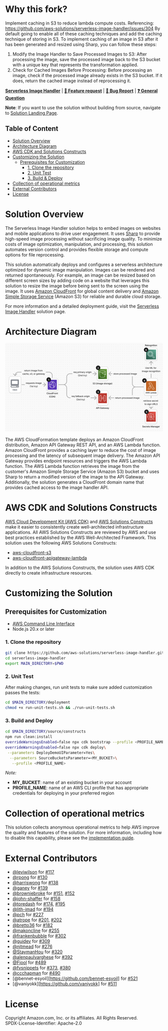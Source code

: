 # Why this fork?
Implement caching in S3 to reduce lambda compute costs. Referencing: https://github.com/aws-solutions/serverless-image-handler/issues/304 By default going to enable all of these caching techniques and add the caching technique of storing in S3. 
To implement caching of an image in S3 after it has been generated and resized using Sharp, you can follow these steps:
1. Modify the Image Handler to Save Processed Images to S3: After processing the image, save the processed image back to the S3 bucket with a unique key that represents the transformation applied.
2. Check for Cached Images Before Processing: Before processing an image, check if the processed image already exists in the S3 bucket. If it does, return the cached image instead of reprocessing it.

**[Serverless Image Handler](https://aws.amazon.com/solutions/implementations/serverless-image-handler/)** | **[🚧 Feature request](https://github.com/aws-solutions/serverless-image-handler/issues/new?assignees=&labels=enhancement&template=feature_request.md&title=)** | **[🐛 Bug Report](https://github.com/aws-solutions/serverless-image-handler/issues/new?assignees=&labels=bug&template=bug_report.md&title=)** | **[❓ General Question](https://github.com/aws-solutions/serverless-image-handler/issues/new?assignees=&labels=question&template=general_question.md&title=)**

**Note**: If you want to use the solution without building from source, navigate to [Solution Landing Page](https://aws.amazon.com/solutions/implementations/serverless-image-handler/).

## Table of Content

- [Solution Overview](#solution-overview)
- [Architecture Diagram](#architecture-diagram)
- [AWS CDK and Solutions Constructs](#aws-cdk-and-solutions-constructs)
- [Customizing the Solution](#customizing-the-solution)
  - [Prerequisites for Customization](#prerequisites-for-customization)
    - [1. Clone the repository](#1-clone-the-repository)
    - [2. Unit Test](#2-unit-test)
    - [3. Build & Deploy](#3-build-and-deploy)
- [Collection of operational metrics](#collection-of-operational-metrics)
- [External Contributors](#external-contributors)
- [License](#license)

# Solution Overview

The Serverless Image Handler solution helps to embed images on websites and mobile applications to drive user engagement. It uses [Sharp](https://sharp.pixelplumbing.com/en/stable/) to provide high-speed image processing without sacrificing image quality. To minimize costs of image optimization, manipulation, and processing, this solution automates version control and provides flexible storage and compute options for file reprocessing.

This solution automatically deploys and configures a serverless architecture optimized for dynamic image manipulation. Images can be rendered and returned spontaneously. For example, an image can be resized based on different screen sizes by adding code on a website that leverages this solution to resize the image before being sent to the screen using the image. It uses [Amazon CloudFront](https://aws.amazon.com/cloudfront) for global content delivery and [Amazon Simple Storage Service](https://aws.amazon.com/s3) (Amazon S3) for reliable and durable cloud storage.

For more information and a detailed deployment guide, visit the [Serverless Image Handler](https://aws.amazon.com/solutions/implementations/serverless-image-handler/) solution page.

# Architecture Diagram

![Architecture Diagram](./architecture.png)

The AWS CloudFormation template deploys an Amazon CloudFront distribution, Amazon API Gateway REST API, and an AWS Lambda function. Amazon CloudFront provides a caching layer to reduce the cost of image processing and the latency of subsequent image delivery. The Amazon API Gateway provides endpoint resources and triggers the AWS Lambda function. The AWS Lambda function retrieves the image from the customer's Amazon Simple Storage Service (Amazon S3) bucket and uses Sharp to return a modified version of the image to the API Gateway. Additionally, the solution generates a CloudFront domain name that provides cached access to the image handler API.

# AWS CDK and Solutions Constructs

[AWS Cloud Development Kit (AWS CDK)](https://aws.amazon.com/cdk/) and [AWS Solutions Constructs](https://aws.amazon.com/solutions/constructs/) make it easier to consistently create well-architected infrastructure applications. All AWS Solutions Constructs are reviewed by AWS and use best practices established by the AWS Well-Architected Framework. This solution uses the following AWS Solutions Constructs:

- [aws-cloudfront-s3](https://docs.aws.amazon.com/solutions/latest/constructs/aws-cloudfront-s3.html)
- [aws-cloudfront-apigateway-lambda](https://docs.aws.amazon.com/solutions/latest/constructs/aws-cloudfront-apigateway-lambda.html)

In addition to the AWS Solutions Constructs, the solution uses AWS CDK directly to create infrastructure resources.

# Customizing the Solution

## Prerequisites for Customization

- [AWS Command Line Interface](https://aws.amazon.com/cli/)
- Node.js 20.x or later

### 1. Clone the repository

```bash
git clone https://github.com/aws-solutions/serverless-image-handler.git
cd serverless-image-handler
export MAIN_DIRECTORY=$PWD
```


### 2. Unit Test

After making changes, run unit tests to make sure added customization passes the tests:

```bash
cd $MAIN_DIRECTORY/deployment
chmod +x run-unit-tests.sh && ./run-unit-tests.sh
```

### 3. Build and Deploy
```bash
cd $MAIN_DIRECTORY/source/constructs
npm run clean:install
overrideWarningsEnabled=false npx cdk bootstrap --profile <PROFILE_NAME>
overrideWarningsEnabled=false npx cdk deploy\
 --parameters DeployDemoUIParameter=Yes\
  --parameters SourceBucketsParameter=<MY_BUCKET>\
   --profile <PROFILE_NAME>
```

_Note:_
- **MY_BUCKET**: name of an existing bucket in your account
- **PROFILE_NAME**: name of an AWS CLI profile that has appropriate credentials for deploying in your preferred region

# Collection of operational metrics

This solution collects anonymous operational metrics to help AWS improve the quality and features of the solution. For more information, including how to disable this capability, please see the [implementation guide](https://docs.aws.amazon.com/solutions/latest/serverless-image-handler/op-metrics.html).

# External Contributors

- [@leviwilson](https://github.com/leviwilson) for [#117](https://github.com/aws-solutions/serverless-image-handler/pull/117)
- [@rpong](https://github.com/rpong) for [#130](https://github.com/aws-solutions/serverless-image-handler/pull/130)
- [@harriswong](https://github.com/harriswong) for [#138](https://github.com/aws-solutions/serverless-image-handler/pull/138)
- [@ganey](https://github.com/ganey) for [#139](https://github.com/aws-solutions/serverless-image-handler/pull/139)
- [@browniebroke](https://github.com/browniebroke) for [#151](https://github.com/aws-solutions/serverless-image-handler/pull/151), [#152](https://github.com/aws-solutions/serverless-image-handler/pull/152)
- [@john-shaffer](https://github.com/john-shaffer) for [#158](https://github.com/aws-solutions/serverless-image-handler/pull/158)
- [@toredash](https://github.com/toredash) for [#174](https://github.com/aws-solutions/serverless-image-handler/pull/174), [#195](https://github.com/aws-solutions/serverless-image-handler/pull/195)
- [@lith-imad](https://github.com/lith-imad) for [#194](https://github.com/aws-solutions/serverless-image-handler/pull/194)
- [@pch](https://github.com/pch) for [#227](https://github.com/aws-solutions/serverless-image-handler/pull/227)
- [@atrope](https://github.com/atrope) for [#201](https://github.com/aws-solutions/serverless-image-handler/pull/201), [#202](https://github.com/aws-solutions/serverless-image-handler/pull/202)
- [@bretto36](https://github.com/bretto36) for [#182](https://github.com/aws-solutions/serverless-image-handler/pull/182)
- [@makoncline](https://github.com/makoncline) for [#255](https://github.com/aws-solutions/serverless-image-handler/pull/255)
- [@frankenbubble](https://github.com/frankenbubble) for [#302](https://github.com/aws-solutions/serverless-image-handler/pull/302)
- [@guidev](https://github.com/guidev) for [#309](https://github.com/aws-solutions/serverless-image-handler/pull/309)
- [@njtmead](https://github.com/njtmead) for [#276](https://github.com/aws-solutions/serverless-image-handler/pull/276)
- [@StaymanHou](https://github.com/StaymanHou) for [#320](https://github.com/aws-solutions/serverless-image-handler/pull/320)
- [@alenpaulvarghese](https://github.com/alenpaulvarghese) for [#392](https://github.com/aws-solutions/serverless-image-handler/pull/392)
- [@Fjool](https://github.com/Fjool) for [#489](https://github.com/aws-solutions/serverless-image-handler/pull/489)
- [@fvsnippets](https://github.com/fvsnippets) for [#373](https://github.com/aws-solutions/serverless-image-handler/pull/373), [#380](https://github.com/aws-solutions/serverless-image-handler/pull/380)
- [@ccchapman](https://github.com/ccchapman) for [#490](https://github.com/aws-solutions/serverless-image-handler/pull/490)
- [@bennet-esyoil][https://github.com/bennet-esyoil] for [#521](https://github.com/aws-solutions/serverless-image-handler/pull/521)
- [@vaniyokk][https://github.com/vaniyokk] for [#511](https://github.com/aws-solutions/serverless-image-handler/pull/511)

# License

Copyright Amazon.com, Inc. or its affiliates. All Rights Reserved.   
SPDX-License-Identifier: Apache-2.0
